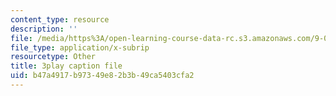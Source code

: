 ```yaml
---
content_type: resource
description: ''
file: /media/https%3A/open-learning-course-data-rc.s3.amazonaws.com/9-00-introduction-to-psychology-fall-2004/b47a4917b97349e82b3b49ca5403cfa2_10504.srt
file_type: application/x-subrip
resourcetype: Other
title: 3play caption file
uid: b47a4917-b973-49e8-2b3b-49ca5403cfa2
---
```

